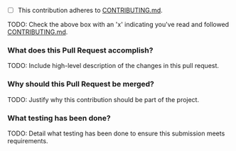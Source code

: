 - [ ] This contribution adheres to [CONTRIBUTING.md](https://github.com/ni/niflexlogger-examples-python/blob/master/CONTRIBUTING.md).

TODO: Check the above box with an 'x' indicating you've read and followed [CONTRIBUTING.md](https://github.com/ni/niflexlogger-examples-python/blob/master/CONTRIBUTING.md).

### What does this Pull Request accomplish?

TODO: Include high-level description of the changes in this pull request.

### Why should this Pull Request be merged?

TODO: Justify why this contribution should be part of the project.

### What testing has been done?

TODO: Detail what testing has been done to ensure this submission meets requirements.
